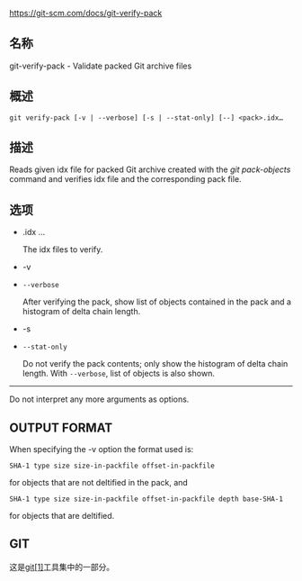 https://git-scm.com/docs/git-verify-pack

## 名称

git-verify-pack - Validate packed Git archive files

## 概述

```
git verify-pack [-v | --verbose] [-s | --stat-only] [--] <pack>.idx…
```

## 描述

Reads given idx file for packed Git archive created with the *git pack-objects* command and verifies idx file and the corresponding pack file.

## 选项

- <pack>.idx …

  The idx files to verify.

- -v

- `--verbose`

  After verifying the pack, show list of objects contained in the pack and a histogram of delta chain length.

- -s

- `--stat-only`

  Do not verify the pack contents; only show the histogram of delta chain length. With `--verbose`, list of objects is also shown.

- --

  Do not interpret any more arguments as options.

## OUTPUT FORMAT

When specifying the -v option the format used is:

```
SHA-1 type size size-in-packfile offset-in-packfile
```

for objects that are not deltified in the pack, and

```
SHA-1 type size size-in-packfile offset-in-packfile depth base-SHA-1
```

for objects that are deltified.

## GIT

  这是[git[1]](../../Git)工具集中的一部分。